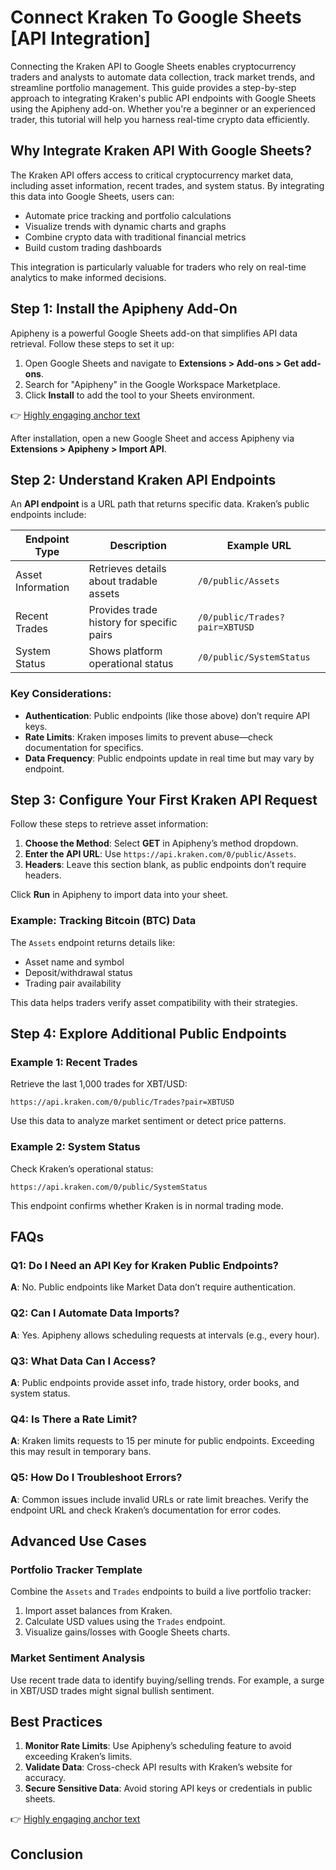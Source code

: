 # Connect Kraken To Google Sheets [API Integration]  

Connecting the Kraken API to Google Sheets enables cryptocurrency traders and analysts to automate data collection, track market trends, and streamline portfolio management. This guide provides a step-by-step approach to integrating Kraken's public API endpoints with Google Sheets using the Apipheny add-on. Whether you're a beginner or an experienced trader, this tutorial will help you harness real-time crypto data efficiently.  

## Why Integrate Kraken API With Google Sheets?  

The Kraken API offers access to critical cryptocurrency market data, including asset information, recent trades, and system status. By integrating this data into Google Sheets, users can:  
- Automate price tracking and portfolio calculations  
- Visualize trends with dynamic charts and graphs  
- Combine crypto data with traditional financial metrics  
- Build custom trading dashboards  

This integration is particularly valuable for traders who rely on real-time analytics to make informed decisions.  

## Step 1: Install the Apipheny Add-On  

Apipheny is a powerful Google Sheets add-on that simplifies API data retrieval. Follow these steps to set it up:  

1. Open Google Sheets and navigate to **Extensions > Add-ons > Get add-ons**.  
2. Search for "Apipheny" in the Google Workspace Marketplace.  
3. Click **Install** to add the tool to your Sheets environment.  

👉 [Highly engaging anchor text](https://bit.ly/okx-bonus)  

After installation, open a new Google Sheet and access Apipheny via **Extensions > Apipheny > Import API**.  

## Step 2: Understand Kraken API Endpoints  

An **API endpoint** is a URL path that returns specific data. Kraken’s public endpoints include:  

| Endpoint Type          | Description                          | Example URL                          |  
|------------------------|--------------------------------------|--------------------------------------|  
| Asset Information      | Retrieves details about tradable assets | `/0/public/Assets`                  |  
| Recent Trades          | Provides trade history for specific pairs | `/0/public/Trades?pair=XBTUSD`     |  
| System Status          | Shows platform operational status      | `/0/public/SystemStatus`            |  

### Key Considerations:  
- **Authentication**: Public endpoints (like those above) don’t require API keys.  
- **Rate Limits**: Kraken imposes limits to prevent abuse—check documentation for specifics.  
- **Data Frequency**: Public endpoints update in real time but may vary by endpoint.  

## Step 3: Configure Your First Kraken API Request  

Follow these steps to retrieve asset information:  

1. **Choose the Method**: Select **GET** in Apipheny’s method dropdown.  
2. **Enter the API URL**: Use `https://api.kraken.com/0/public/Assets`.  
3. **Headers**: Leave this section blank, as public endpoints don’t require headers.  

Click **Run** in Apipheny to import data into your sheet.  

### Example: Tracking Bitcoin (BTC) Data  
The `Assets` endpoint returns details like:  
- Asset name and symbol  
- Deposit/withdrawal status  
- Trading pair availability  

This data helps traders verify asset compatibility with their strategies.  

## Step 4: Explore Additional Public Endpoints  

### Example 1: Recent Trades  
Retrieve the last 1,000 trades for XBT/USD:  
```  
https://api.kraken.com/0/public/Trades?pair=XBTUSD  
```  
Use this data to analyze market sentiment or detect price patterns.  

### Example 2: System Status  
Check Kraken’s operational status:  
```  
https://api.kraken.com/0/public/SystemStatus  
```  
This endpoint confirms whether Kraken is in normal trading mode.  

## FAQs  

### Q1: Do I Need an API Key for Kraken Public Endpoints?  
**A**: No. Public endpoints like Market Data don’t require authentication.  

### Q2: Can I Automate Data Imports?  
**A**: Yes. Apipheny allows scheduling requests at intervals (e.g., every hour).  

### Q3: What Data Can I Access?  
**A**: Public endpoints provide asset info, trade history, order books, and system status.  

### Q4: Is There a Rate Limit?  
**A**: Kraken limits requests to 15 per minute for public endpoints. Exceeding this may result in temporary bans.  

### Q5: How Do I Troubleshoot Errors?  
**A**: Common issues include invalid URLs or rate limit breaches. Verify the endpoint URL and check Kraken’s documentation for error codes.  

## Advanced Use Cases  

### Portfolio Tracker Template  
Combine the `Assets` and `Trades` endpoints to build a live portfolio tracker:  
1. Import asset balances from Kraken.  
2. Calculate USD values using the `Trades` endpoint.  
3. Visualize gains/losses with Google Sheets charts.  

### Market Sentiment Analysis  
Use recent trade data to identify buying/selling trends. For example, a surge in XBT/USD trades might signal bullish sentiment.  

## Best Practices  

1. **Monitor Rate Limits**: Use Apipheny’s scheduling feature to avoid exceeding Kraken’s limits.  
2. **Validate Data**: Cross-check API results with Kraken’s website for accuracy.  
3. **Secure Sensitive Data**: Avoid storing API keys or credentials in public sheets.  

👉 [Highly engaging anchor text](https://bit.ly/okx-bonus)  

## Conclusion  
